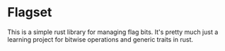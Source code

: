 # Flagset

This is a simple rust library for managing flag bits. It's pretty much just a learning project for bitwise operations and generic traits in rust.
